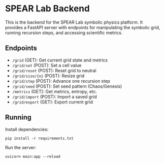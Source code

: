 # SPEAR Lab Backend

This is the backend for the SPEAR Lab symbolic physics platform. It provides a FastAPI server with endpoints for manipulating the symbolic grid, running recursion steps, and accessing scientific metrics.

## Endpoints
- `/grid` (GET): Get current grid state and metrics
- `/grid/set` (POST): Set a cell value
- `/grid/reset` (POST): Reset grid to neutral
- `/grid/size/{n}` (POST): Resize grid
- `/grid/step` (POST): Advance one recursion step
- `/grid/seed` (POST): Set seed pattern (Chaos/Genesis)
- `/metrics` (GET): Get metrics, entropy, etc.
- `/grid/import` (POST): Import a saved grid
- `/grid/export` (GET): Export current grid

## Running

Install dependencies:
```
pip install -r requirements.txt
```

Run the server:
```
uvicorn main:app --reload
```
